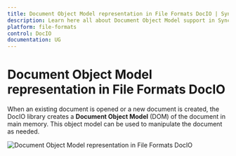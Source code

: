 ```yaml
---
title: Document Object Model representation in File Formats DocIO | Syncfusion
description: Learn here all about Document Object Model support in Syncfusion Essential File Formats DocIO control, its elements, and more.
platform: file-formats
control: DocIO
documentation: UG
---
```

# Document Object Model representation in File Formats DocIO

When an existing document is opened or a new document is created, the DocIO library creates a **Document Object Model** (DOM) of the document in main memory. This object model can be used to manipulate the document as needed.

![Document Object Model representation in File Formats DocIO](DocumentObjectModelrepresentation_images/DocumentObjectModelrepresentation_img1.png)


